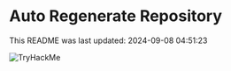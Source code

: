 # Auto Regenerate Repository

This README was last updated: 2024-09-08 04:51:23

 ![TryHackMe](https://tryhackme.com/badge/533634)